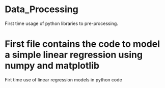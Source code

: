 # Data_Processing
First time usage of python libraries to pre-processing. 
# First file contains the code to model a simple linear regression using numpy and matplotlib
Firt time use of linear regression models in python code
